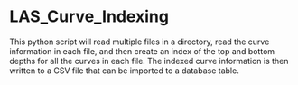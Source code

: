 # LAS_Curve_Indexing
This python script will read multiple files in a directory, read the curve information in each file, and then create an index of the top and bottom depths for all the curves in each file. The indexed curve information is then written to a CSV file that can be imported to a database table.
